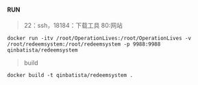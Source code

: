 #### RUN
> 22：ssh，18184：下载工具 80:网站
```
docker run -itv /root/OperationLives:/root/OperationLives -v /root/redeemsystem:/root/redeemsystem -p 9988:9988  qinbatista/redeemsystem
```

> build

```
docker build -t qinbatista/redeemsystem .
```

